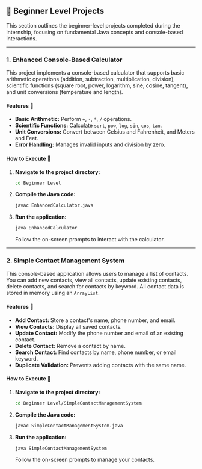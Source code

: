 ## 🔰 Beginner Level Projects

This section outlines the beginner-level projects completed during the internship, focusing on fundamental Java concepts and console-based interactions.

-----

### 1\. Enhanced Console-Based Calculator

This project implements a console-based calculator that supports basic arithmetic operations (addition, subtraction, multiplication, division), scientific functions (square root, power, logarithm, sine, cosine, tangent), and unit conversions (temperature and length).

#### Features 🌟

  * **Basic Arithmetic:** Perform `+`, `-`, `*`, `/` operations.
  * **Scientific Functions:** Calculate `sqrt`, `pow`, `log`, `sin`, `cos`, `tan`.
  * **Unit Conversions:** Convert between Celsius and Fahrenheit, and Meters and Feet.
  * **Error Handling:** Manages invalid inputs and division by zero.

#### How to Execute 🚀

1.  **Navigate to the project directory:**
    ```bash
    cd Beginner Level
    ```
2.  **Compile the Java code:**
    ```bash
    javac EnhancedCalculator.java
    ```
3.  **Run the application:**
    ```bash
    java EnhancedCalculator
    ```
    Follow the on-screen prompts to interact with the calculator.

-----

### 2\. Simple Contact Management System

This console-based application allows users to manage a list of contacts. You can add new contacts, view all contacts, update existing contacts, delete contacts, and search for contacts by keyword. All contact data is stored in memory using an `ArrayList`.

#### Features 🌟

  * **Add Contact:** Store a contact's name, phone number, and email.
  * **View Contacts:** Display all saved contacts.
  * **Update Contact:** Modify the phone number and email of an existing contact.
  * **Delete Contact:** Remove a contact by name.
  * **Search Contact:** Find contacts by name, phone number, or email keyword.
  * **Duplicate Validation:** Prevents adding contacts with the same name.

#### How to Execute 🚀

1.  **Navigate to the project directory:**
    ```bash
    cd Beginner Level/SimpleContactManagementSystem
    ```
2.  **Compile the Java code:**
    ```bash
    javac SimpleContactManagementSystem.java
    ```
3.  **Run the application:**
    ```bash
    java SimpleContactManagementSystem
    ```
    Follow the on-screen prompts to manage your contacts.